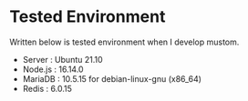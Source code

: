 # Tested Environment

Written below is tested environment when I develop mustom.



* Server : Ubuntu 21.10
* Node.js : 16.14.0
* MariaDB : 10.5.15 for debian-linux-gnu (x86\_64)
* Redis : 6.0.15







